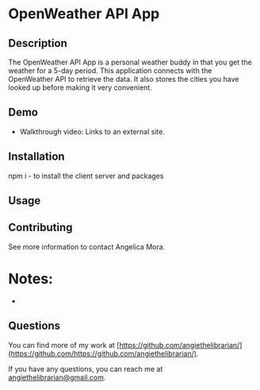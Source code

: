 # OpenWeather API App

## Description

The OpenWeather API App is a personal weather buddy in that you get the weather for a 5-day period. This application connects with the OpenWeather API to retrieve the data. It also stores the cities you have looked up before making it very convenient. 

## Demo

- Walkthrough video:  Links to an external site.

## Installation

npm i - to install the client server and packages

## Usage


## Contributing

See more information to contact Angelica Mora.

# Notes: 
- 

## Questions

You can find more of my work at [https://github.com/angiethelibrarian/](https://github.com/https://github.com/angiethelibrarian/).

If you have any questions, you can reach me at [angiethelibrarian@gmail.com](mailto:angiethelibrarian@gmail.com).